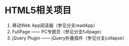 # HTML5相关项目
1. 移动Web App阅读器（参见分支readApp）
2. FullPage —— PC专题页（参见分支fullpage）
3. jQuery Plugin —— jQuery折叠插件（参见分支collapse）
